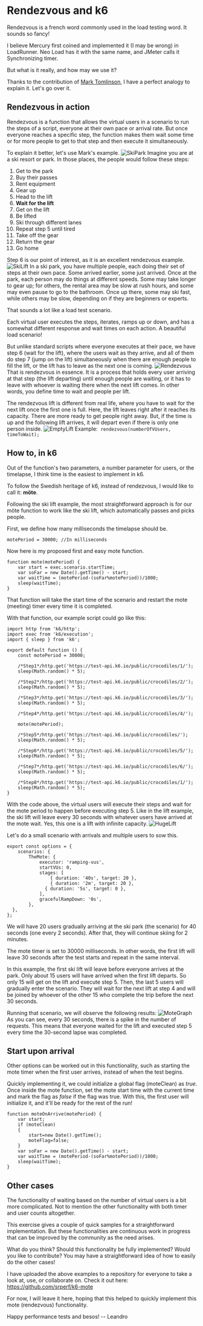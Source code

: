 # Rendezvous and k6
Rendezvous is a french word commonly used in the load testing word. It sounds so fancy!

I believe Mercury first coined and implemented it (I may be wrong) in LoadRunner. Neo Load has it with the same name, and JMeter calls it Synchronizing timer.

But what is it really, and how may we use it? 

Thanks to the contribution of [Mark Tomlinson](https://www.linkedin.com/in/mtomlins/), I have a perfect analogy to explain it. Let's go over it.

## Rendezvous in action

Rendezvous is a function that allows the virtual users in a scenario to run the steps of a script, everyone at their own pace or arrival rate. But once everyone reaches a specific step, the function makes them wait some time or for more people to get to that step and then execute it simultaneously.

To explain it better, let's use Mark's example.
![SkiPark](./images/skiPark.png)
Imagine you are at a ski resort or park. In those places, the people would follow these steps:

1.  Get to the park
2.  Buy their passes
3.  Rent equipment
4.  Gear up
5.  Head to the lift
6.  **Wait for the lift**
7.  Get on the lift
8.  Be lifted
9.  Ski through different lanes
10.  Repeat step 5 until tired
11.  Take off the gear
12.  Return the gear
13.  Go home

Step 6 is our point of interest, as it is an excellent rendezvous example.
![SkiLift](./images/skiLift1.png)
In a ski park, you have multiple people, each doing their set of steps at their own pace. Some arrived earlier, some just arrived. Once at the park, each person may do things at different speeds. Some may take longer to gear up; for others, the rental area may be slow at rush hours, and some may even pause to go to the bathroom. Once up there, some may ski fast, while others may be slow, depending on if they are beginners or experts.

That sounds a lot like a load test scenario.

Each virtual user executes the steps, iterates, ramps up or down, and has a somewhat different response and wait times on each action. A beautiful load scenario!

But unlike standard scripts where everyone executes at their pace, we have step 6 (wait for the lift), where the users wait as they arrive, and all of them do step 7 (jump on the lift) simultaneously when there are enough people to fill the lift, or the lift has to leave as the next one is coming.
![Rendezvous](./images/skiLiftQueue.png)
That is rendezvous in essence. It is a process that holds every user arriving at that step (the lift departing) until enough people are waiting, or it has to leave with whoever is waiting there when the next lift comes. In other words, you define time to wait and people per lift.

The rendezvous lift is different from real life, where you have to wait for the next lift once the first one is full. Here, the lift leaves right after it reaches its capacity. There are more ready to get people right away. But, if the time is up and the following lift arrives, it will depart even if there is only one person inside.
![EmptyLift](./images/skiLiftEmpty.png)
Example: 
	```
	rendezvous(numberOfVUsers, timeToWait);
	```

## How to, in k6

Out of the function's two parameters, a number parameter for users, or the timelapse, I think time is the easiest to implement in k6.

To follow the Swedish heritage of k6, instead of rendezvous, I would like to call it: **möte**.

Following the ski lift example, the most straightforward approach is for our möte function to work like the ski lift, which automatically passes and picks people.

First, we define how many milliseconds the timelapse should be.

``` 
motePeriod = 30000; //In milliseconds
```

  

Now here is my proposed first and easy mote function.

```
function mote(motePeriod) {
    var start = exec.scenario.startTime;
    var soFar = new Date().getTime() - start;
    var waitTime = (motePeriod-(soFar%motePeriod))/1000;
    sleep(waitTime);
}
```

That function will take the start time of the scenario and restart the mote (meeting) timer every time it is completed.

With that function, our example script could go like this:

```
import http from 'k6/http';
import exec from 'k6/execution';
import { sleep } from 'k6';

export default function () {
    const motePeriod = 30000;
    
    /*Step1*/http.get('https://test-api.k6.io/public/crocodiles/1/');
    sleep(Math.random() * 5);

    /*Step2*/http.get('https://test-api.k6.io/public/crocodiles/2/');
    sleep(Math.random() * 5);
    
    /*Step3*/http.get('https://test-api.k6.io/public/crocodiles/3/');
    sleep(Math.random() * 5);
    
    /*Step4*/http.get('https://test-api.k6.io/public/crocodiles/4/');
  
    mote(motePeriod);

    /*Step5*/http.get('https://test-api.k6.io/public/crocodiles/');
    sleep(Math.random() * 5);
    
    /*Step6*/http.get('https://test-api.k6.io/public/crocodiles/5/');
    sleep(Math.random() * 5);
    
    /*Step7*/http.get('https://test-api.k6.io/public/crocodiles/6/');
    sleep(Math.random() * 5);
    
    /*Step8*/http.get('https://test-api.k6.io/public/crocodiles/1/');
    sleep(Math.random() * 5);
}
```

With the code above, the virtual users will execute their steps and wait for the mote period to happen before executing step 5. Like in the lift example, the ski lift will leave every 30 seconds with whatever users have arrived at the mote wait. Yes, this one is a lift with infinite capacity.
![HugeLift](./images/skiLift2.png)

Let's do a small scenario with arrivals and multiple users to sow this.

```
export const options = {
    scenarios: {
        TheMote: {
            executor: 'ramping-vus',
            startVUs: 0,
            stages: [
                { duration: '40s', target: 20 },
                { duration: '2m', target: 20 },
              { duration: '5s', target: 0 },
            ],
            gracefulRampDown: '0s',
        },
  },
};
```

We will have 20 users gradually arriving at the ski park (the scenario) for 40 seconds (one every 2 seconds). After that, they will continue skiing for 2 minutes.

The mote timer is set to 30000 milliseconds. In other words, the first lift will leave 30 seconds after the test starts and repeat in the same interval.

In this example, the first ski lift will leave before everyone arrives at the park. Only about 15 users will have arrived when the first lift departs. So only 15 will get on the lift and execute step 5. Then, the last 5 users will gradually enter the scenario. They will wait for the next lift at step 4 and will be joined by whoever of the other 15 who complete the trip before the next 30 seconds.

Running that scenario, we will observe the following results:
![MoteGraph](./images/moteExplain.png)
As you can see, every 30 seconds, there is a spike in the number of requests. This means that everyone waited for the lift and executed step 5 every time the 30-second lapse was completed.

## Start upon arrival

Other options can be worked out in this functionality, such as starting the mote timer when the first user arrives, instead of when the test begins.

Quickly implementing it, we could initialize a global flag (moteClean) as _true_. Once inside the mote function, set the mote start time with the current time and mark the flag as _false_ if the flag was true. With this, the first user will initialize it, and it'll be ready for the rest of the run!

```
function moteOnArrive(motePeriod) {
    var start;
    if (moteClean)
    {
        start=new Date().getTime();
        moteFlag=false;
    }
    var soFar = new Date().getTime() - start;
    var waitTime = (motePeriod-(soFar%motePeriod))/1000;
    sleep(waitTime);
}
```

## Other cases

The functionality of waiting based on the number of virtual users is a bit more complicated. Not to mention the other functionality with both timer and user counts altogether.

This exercise gives a couple of quick samples for a straightforward implementation. But these functionalities are continuous work in progress that can be improved by the community as the need arises.

What do you think? Should this functionality be fully implemented? Would you like to contribute? You may have a straightforward idea of how to easily do the other cases!

I have uploaded the above examples to a repository for everyone to take a look at, use, or collaborate on. 
Check it out here: https://github.com/srperf/k6-mote

For now, I will leave it here, hoping that this helped to quickly implement this mote (rendezvous) functionality.

Happy performance tests and besos!
-- Leandro